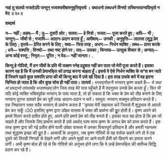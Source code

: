 **नाहं तु सलयो भजतोऽपि जन्तून्** **भजाश्यमीषामनुवृत्तिवृत्तये ।** **यथाधनो लब्धधने विनष्टे** **तच्चिन्तयान्यन्निभृतो न वेद ॥ २०॥** 

**शब्दार्थ** 

**न—** **नहीं** **; अहम्—** **मैं** **; तु—** **दूसरी ओर** **; सलय:—** **हे मित्रो** **; भजत:—** **पूजा करते हुए** **; अपि—** **भी** **; जन्तून्—** **जीवों से** **; भजामि—** **आदान-प्रदान करता हूँ** **; अमीषाम्—** **उनकी** **; अनुवृत्ति—** **लालसा (शुद्ध प्रेम के लिए)** **; वृत्तये—** **प्रेरित करने के लिए** **; यथा—** **जिस तरह** **; अधन:—** **निर्धन व्यक्ति** **; लब्ध—** **प्राप्त करके** **; धने—** **सश्पत्ति** **; विनष्टे—** **तथा नष्ट होने पर** **; तत्—** **उसका** **; चिन्तया—** **उत्सुक विचार से** **; अन्यत्—** **अन्य कोई वस्तु** **; निभृत:—** **पूरित** **; न वेद—** **नहीं जानता।** **.** 

**किन्तु हे गोपियो, मैं उन जीवों के प्रति भी तत्क्षण स्नेह प्रदॢशत नहीं कर पाता जो मेरी पूजा** **करते हैं। इसका कारण यह है कि मैं उनकी प्रेमाभकि्त को प्रगाढ़ करना चाहता हूँ। इससे वे ऐसे** **निर्धन व्यक्ति के स²श बन जाते हैं जिसने पहले कुछ सश्पत्ति प्राप्त की थी किन्तु बाद में उसे खो** **दिया है। इस तरह उसके बारे में वह इतना चिन्तित हो जाता है कि और कुछ सोच ही नहीं पाता।** **तात्पर्य :** *भगवद्गीता* में भगवान् कृष्ण कहते हैं— *ये यथा मां प्रपद्यन्ते तांस्तथैव भजाश्यहम्* लोग जिस तरह मेरे पास पहुँचते हैं मैं तदनुरूप उनसे प्रेम करता हूँ। फिर भी यदि कोई व्यक्ति भक्तिपूर्वक भगवान् के पास जाता है, तो हो सकता है कि भक्त के प्रेम को तीव्र बनाने के लिए भगवान् तुरन्त उसको प्रेम का पूरी तरह आदान-प्रदान न करें। वस्तुत: भगवान् सचमुच प्रतिदान करते हैं। एक निष्ठावान भक्त सदैव भगवान् से प्रार्थना करता है ''कृपया मेरी सहायता करें जिससे मैं शुद्धभाव से आपसे प्रेम कर सकूँ।ÓÓ इसलिए कृष्ण द्वारा उपेक्षा वास्तव में भक्त की प्रार्थना की पूॢत होती है। कृष्ण अपने को हमसे विलग करते प्रतीत होते हुए, अपने प्रति हमारे प्रेम को तीव्र बनाते हैं। इसका फल यह होता है कि हम जो चाहते हैं और जिसके लिए प्रार्थना करते हैं उसे अर्थात् परम सत्य कृष्ण के अगाध प्रेम को प्राप्त करते हैं। इस तरह कृष्ण द्वारा की गई प्रतीत होने वाली उपेक्षा वास्तव में उनका विचारपूर्ण प्रतिदान है और हमारी गहनतम तथा शुद्धतम इच्छा की पूॢत है। आचार्यों के अनुसार, जब कृष्ण गोपियों से यह श्लोक कहने लगे तो वे एक दूसरे को तिरछी निगाहों से देखने लगीं और अपने मुखों पर आने वाली हँसी को छिपाने का प्रयास करने लगीं। अभी कृष्ण बोल ही रहे थे कि गोपियों को अनुभव होने लगा कि वे उन्हें प्रेमाभकि्त की सर्वोच्च सिद्धि प्रदान कर रहे हैं।  